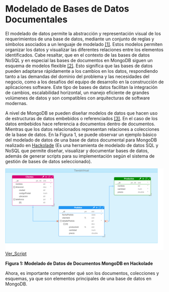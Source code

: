 # Modelado de Bases de Datos Documentales

El modelado de datos permite la abstracción y representación visual de los requerimientos de una base de datos, mediante un conjunto de reglas y símbolos asociados a un lenguaje de modelado ​[[1]](../05-Referencias/05-Referencias-Modulo-1.md#1)​. Estos modelos permiten organizar los datos y visualizar las diferentes relaciones entre los elementos identificados. Cabe resaltar, que en el contexto de las bases de datos NoSQL y en especial las bases de documentos en MongoDB siguen un esquema de modelos flexible ​[[2]](../05-Referencias/05-Referencias-Modulo-1.md#2)​. Esto significa que las bases de datos pueden adaptarse rápidamente a los cambios en los datos, respondiendo tanto a las demandas del dominio del problema y las necesidades del negocio, como a los desafíos del equipo de desarrollo en la construcción de aplicaciones software. Este tipo de bases de datos facilitan la integración de cambios, escalabilidad horizontal, un manejo eficiente de grandes volúmenes de datos y son compatibles con arquitecturas de software modernas.

A nivel de MongoDB se pueden diseñar modelos de datos que hacen uso de estructuras de datos embebidos o referenciados ​[[3]](../05-Referencias/05-Referencias-Modulo-1.md#3)​. En el caso de los datos embebidos hace referencia a documentos dentro de documentos. Mientras que los datos relacionados representan relaciones a colecciones de la base de datos. En la Figura 1, se puede observar un ejemplo básico del modelado de datos de una base de datos documental para MongoDB realizado en [Hackolade](https://studio.hackolade.com/) (Es una herramienta de modelado de datos SQL y NoSQL que permite diseñar, visualizar y documentar bases de datos, además de generar scripts para su implementación según el sistema de gestión de bases de datos seleccionado).

![Tienda Virtual](../../imgs/TiendaVirtual.png)
[Ver_Script](../../scripts/Tienda-Virtual.md)

**Figura 1: Modelado de Datos de Documentos MongoDB en Hackolade**

Ahora, es importante comprender qué son los documentos, colecciones y esquemas, ya que son elementos principales de una base de datos en MongoDB.
